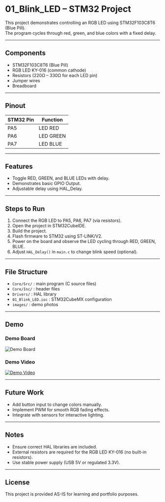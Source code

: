 # 01_Blink_LED – STM32 Project

This project demonstrates controlling an RGB LED using STM32F103C8T6 (Blue Pill).  
The program cycles through red, green, and blue colors with a fixed delay.

---

## Components
- STM32F103C8T6 (Blue Pill)
- RGB LED KY-016 (common cathode)
- Resistors (220Ω – 330Ω for each LED pin)
- Jumper wires
- Breadboard

---

## Pinout

| STM32 Pin | Function   |
|-----------|------------|
| PA5       | LED RED    |
| PA6       | LED GREEN  |
| PA7       | LED BLUE   |

---

## Features
- Toggle RED, GREEN, and BLUE LEDs with delay.  
- Demonstrates basic GPIO Output.  
- Adjustable delay using HAL_Delay.  

---

## Steps to Run
1. Connect the RGB LED to PA5, PA6, PA7 (via resistors).  
2. Open the project in STM32CubeIDE.  
3. Build the project.  
4. Flash firmware to STM32 using ST-LINK/V2.  
5. Power on the board and observe the LED cycling through RED, GREEN, BLUE.  
6. Adjust `HAL_Delay()` in `main.c` to change blink speed (optional).  

---

## File Structure
- `Core/Src/` : main program (C source files)  
- `Core/Inc/` : header files  
- `Drivers/` : HAL library  
- `01_Blink_LED.ioc` : STM32CubeMX configuration  
- `images/` : demo photos  

---

## Demo
### Demo Board
![Demo Board](images/board.jpeg)

### Demo Video
[![Demo Video](https://img.youtube.com/vi/wllODI0WoEs/0.jpg)](https://youtube.com/shorts/wllODI0WoEs)

---

## Future Work
- Add button input to change colors manually.  
- Implement PWM for smooth RGB fading effects.  
- Integrate with sensors for interactive lighting.  

---

## Notes
- Ensure correct HAL libraries are included.  
- External resistors are required for the RGB LED KY-016 (no built-in resistors).  
- Use stable power supply (USB 5V or regulated 3.3V).  

---

## License
This project is provided AS-IS for learning and portfolio purposes.
